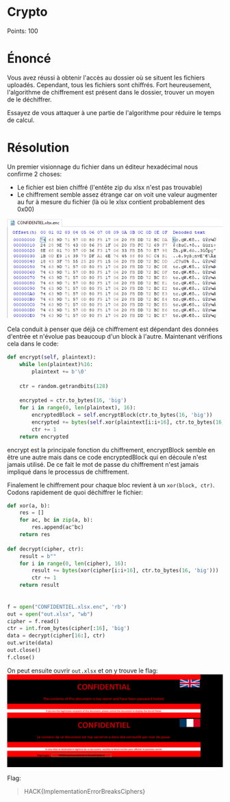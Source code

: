 # Crypto
Points: 100

# Énoncé

Vous avez réussi à obtenir l'accès au dossier où se situent les fichiers uploadés.
Cependant, tous les fichiers sont chiffrés.
Fort heureusement, l'algorithme de chiffrement est présent dans le dossier, trouver un moyen de le déchiffrer.

Essayez de vous attaquer à une partie de l'algorithme pour réduire le temps de calcul.

# Résolution
Un premier visionnage du fichier dans un éditeur hexadécimal nous confirme 2 choses:
- Le fichier est bien chiffré (l'entête zip du xlsx n'est pas trouvable)
- Le chiffrement semble assez étrange car on voit une valeur augmenter au fur à mesure du fichier (là où le xlsx contient probablement des 0x00)

![Visionnage en hexa du fichier chiffré](hex_enc.png)

Cela conduit à penser que déjà ce chiffrement est dépendant des données d'entrée et n'évolue pas beaucoup d'un block à l'autre.
Maintenant vérifions cela dans le code:

```python
def encrypt(self, plaintext):
    while len(plaintext)%16:
        plaintext += b'\0'

    ctr = random.getrandbits(128)

    encrypted = ctr.to_bytes(16, 'big')
    for i in range(0, len(plaintext), 16):
        encryptedBlock = self.encryptBlock(ctr.to_bytes(16, 'big'))
        encrypted += bytes(self.xor(plaintext[i:i+16], ctr.to_bytes(16, 'big')))
        ctr += 1
    return encrypted  
```

encrypt est la principale fonction du chiffrement, encryptBlock semble en être une autre mais dans ce code encryptedBlock qui en découle n'est jamais utilisé.
De ce fait le mot de passe du chiffrement n'est jamais impliqué dans le processus de chiffrement.

Finalement le chiffrement pour chaque bloc revient à un ```xor(block, ctr)```.
Codons rapidement de quoi déchiffrer le fichier:
```python
def xor(a, b):
    res = []
    for ac, bc in zip(a, b):
        res.append(ac^bc)
    return res

def decrypt(cipher, ctr):
    result = b""
    for i in range(0, len(cipher), 16):
        result += bytes(xor(cipher[i:i+16], ctr.to_bytes(16, 'big')))
        ctr += 1
    return result


f = open("CONFIDENTIEL.xlsx.enc", 'rb')
out = open("out.xlsx", "wb")
cipher = f.read()
ctr = int.from_bytes(cipher[:16], 'big')
data = decrypt(cipher[16:], ctr)
out.write(data)
out.close()
f.close()
```

On peut ensuite ouvrir `out.xlsx` et on y trouve le flag:
![Excel nous donne le flag](excel_flag.png)

Flag:
> HACK{ImplementationErrorBreaksCiphers}			
